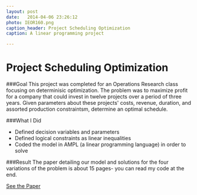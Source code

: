 ```yaml
---
layout: post
date:   2014-04-06 23:26:12
photo: IEOR160.png
caption_header: Project Scheduling Optimization
caption: A linear programming project

---
```


# Project Scheduling Optimization

###Goal
This project was completed for an Operations Research class focusing on determinisic optimization. The problem was to maximize profit for a company that could invest in twelve projects over a period of three years. Given parameters about these projects' costs, revenue, duration, and assorted production constraintsm, determine an optimal schedule.

###What I Did
- Defined decision variables and parameters
- Defined logical constraints as linear inequalities
- Coded the model in AMPL (a linear programming language) in order to solve

###Result
The paper detailing our model and solutions for the four variations of the problem is about 15 pages- you can read my code at the end.


<div class="button">
	<a href="https://abbeychaver.github.io/img/large/IEOR160.pdf">See the Paper</a>
</div>